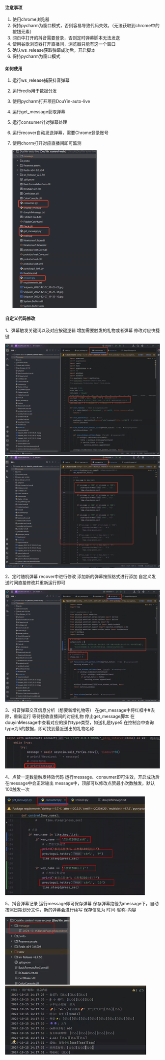 #### 注意事项

1. 使用chrome浏览器
2. 保持pycharm为窗口模式，否则容易导致代码失效。（无法获取到chrome中的按钮元素）
3. 网页中打开的抖音需要登录，否则定时弹幕脚本无法发送
4. 使用谷歌浏览器打开直播间，浏览器只能有这一个窗口
5. 确认ws_release获取弹幕成功后，开启脚本
6. 保持pycharm为窗口模式



#### 如何使用

1. 运行ws_release捕获抖音弹幕

2. 运行redis用于数据分发

3. 使用pycharm打开项目DouYin-auto-live

4. 运行get_message获取弹幕

5. 运行consumer针对弹幕处理

6. 运行recover自动发送弹幕，需要Chrome登录账号

7. 使用chorm打开对应直播间即可监测

   <img src="\img\image.png" style="zoom:50%;" />





#### 自定义代码修改

1、弹幕触发关键词以及对应按键逻辑
增加需要触发的礼物或者弹幕
修改对应快捷键

<img src="\img\image2.png" style="zoom:50%;" />

<img src="\img\image3.png" style="zoom:50%;" />





2、定时随机弹幕
recover中进行修改
添加新的弹幕按照格式进行添加
自定义发送时间直接修改并重新运行即可

<img src="\img\image8.png" style="zoom:50%;" />



3、抖音弹幕交互信息分析（想要新增礼物等）
在get_message中将红框中#去除，重新运行
等待接收直播间的对应礼物
停止get_message脚本
在douyinMessage中查看对应的操作type类型，如送礼是type5
在控制台中查询type为5的数据，即可找到最近送出的礼物名称

<img src="\img\1721195042719.png" style="zoom:50%;" />





4、点赞一定数量触发特效代码
运行message、consumer即可生效，开启成功后在message中会正常输出
message中，顶部可以修改点赞最小次数触发，默认100触发一次

<img src="\img\image5.png" style="zoom:50%;" />



5、抖音弹幕记录
运行message即可保存弹幕
保存弹幕路径为message下，自动按照日期划分文件，新的弹幕会进行续写
保存信息为  时间-昵称-内容

<img src="\img\image6.png" style="zoom:50%;" />

<img src="\img\image7.png" style="zoom:50%;" />

